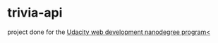 # trivia-api

project done for the [ Udacity web development nanodegree program<](https://www.udacity.com/course/full-stack-web-developer-nanodegree--nd0044) 
